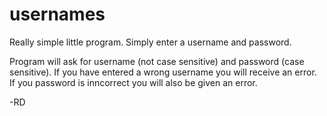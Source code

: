 # usernames

Really simple little program. Simply enter a username and password.

Program will ask for username (not case sensitive) and password (case sensitive). If you have entered a wrong username
you will receive an error. If you password is inncorrect you will also be given an error.

-RD
